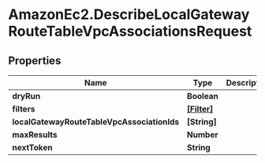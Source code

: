 # AmazonEc2.DescribeLocalGatewayRouteTableVpcAssociationsRequest

## Properties

Name | Type | Description | Notes
------------ | ------------- | ------------- | -------------
**dryRun** | **Boolean** |  | [optional] 
**filters** | [**[Filter]**](Filter.md) |  | [optional] 
**localGatewayRouteTableVpcAssociationIds** | **[String]** |  | [optional] 
**maxResults** | **Number** |  | [optional] 
**nextToken** | **String** |  | [optional] 


